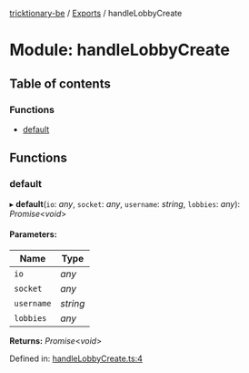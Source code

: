 [tricktionary-be](../README.md) / [Exports](../modules.md) / handleLobbyCreate

# Module: handleLobbyCreate

## Table of contents

### Functions

- [default](handlelobbycreate.md#default)

## Functions

### default

▸ **default**(`io`: *any*, `socket`: *any*, `username`: *string*, `lobbies`: *any*): *Promise*<*void*\>

#### Parameters:

Name | Type |
------ | ------ |
`io` | *any* |
`socket` | *any* |
`username` | *string* |
`lobbies` | *any* |

**Returns:** *Promise*<*void*\>

Defined in: [handleLobbyCreate.ts:4](https://github.com/story-squad/tricktionary-be/blob/08ca45d/src/sockets/handleLobbyCreate.ts#L4)
